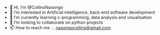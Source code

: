 - 👋 Hi, I’m @CollinsNasongo
- 👀 I’m interested in Artificial intelligence, back-end software development
- 🌱 I’m currently learning c-programming, data analysis and visualisation
- 💞️ I’m looking to collaborate on python projects
- 📫 How to reach me ... nasongocollins@gmail.com

<!---
CollinsNasongo/CollinsNasongo is a ✨ special ✨ repository because its `README.md` (this file) appears on your GitHub profile.
You can click the Preview link to take a look at your changes.
--->
